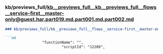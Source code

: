 ### kb/previews_full/kb__previews_full__kb__previews_full__flows__service-first__master-only@guest.har.part019.md.part001.md.part002.md

```md
### kb/previews_full/kb__previews_full__flows__service-first__master-only@guest.har.part019.md.part001.md (part 002)

```md
                 "functionName": "",
                          "scriptId": "12289",
          
```

```

```
